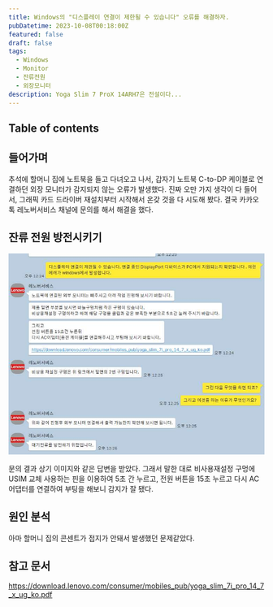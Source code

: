 ```yaml
---
title: Windows의 "디스플레이 연결이 제한될 수 있습니다" 오류를 해결하자.
pubDatetime: 2023-10-08T00:18:00Z
featured: false
draft: false
tags:
  - Windows
  - Monitor
  - 잔류전원
  - 외장모니터
description: Yoga Slim 7 ProX 14ARH7은 전설이다...
---
```


## Table of contents

## 들어가며

추석에 할머니 집에 노트북을 들고 다녀오고 나서, 갑자기 노트북 C-to-DP 케이블로 연결하던 외장 모니터가 감지되지 않는 오류가 발생했다.
진짜 오만 가지 생각이 다 들어서, 그래픽 카드 드라이버 재설치부터 시작해서 온갖 것을 다 시도해 봤다.
결국 카카오톡 레노버서비스 채널에 문의를 해서 해결을 했다.

## 잔류 전원 방전시키기

![](/src/assets/image/fix-windows-external-monitor-not-detected-1696692517090.jpeg)

문의 결과 상기 이미지와 같은 답변을 받았다.
그래서 말한 대로 비사용재설정 구멍에 USIM 교체 사용하는 핀을 이용하여 5초 간 누르고, 전원 버튼을 15초 누르고 다시 AC어댑터를 연결하여 부팅을 해보니 감지가 잘 됐다.

## 원인 분석

아마 할머니 집의 콘센트가 접지가 안돼서 발생했던 문제같았다.

## 참고 문서

<https://download.lenovo.com/consumer/mobiles_pub/yoga_slim_7i_pro_14_7_x_ug_ko.pdf>
